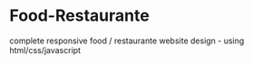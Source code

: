 # Food-Restaurante
complete responsive food / restaurante website design - using html/css/javascript
